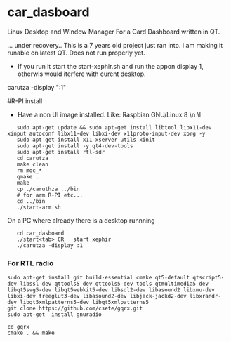 # car_dasboard
Linux Desktop and WIndow Manager For a Card Dashboard written in QT.

... under recovery.. This is a 7 years old project just ran into. I am making it runable on latest QT. Does not run properly yet.

   * If you run it start the start-xephir.sh and run the appon display 1, otherwis would iterfere with curent desktop.
   
   
   carutza -display ":1"
   
   
   #R-PI install
   
   * Have a non UI image installed. Like: Raspbian GNU/Linux 8 \n \l

```   
   sudo apt-get update && sudo apt-get install libtool libx11-dev xinput autoconf libx11-dev libxi-dev x11proto-input-dev xorg -y
   sudo apt-get install x11-xserver-utils xinit
   sudo apt-get install -y qt4-dev-tools
   sudo apt-get install rtl-sdr
   cd carutza
   make clean
   rm moc_*
   qmake .
   make
   cp ./caruthza ../bin
   # for arm R-PI etc...
   cd ../bin
   ./start-arm.sh  
```

On a PC where already there is a desktop runnning

```
   cd car_dasboard
   ./start<tab> CR   start xephir
   ./carutza -display :1

```

### For RTL radio

```
sudo apt-get install git build-essential cmake qt5-default qtscript5-dev libssl-dev qttools5-dev qttools5-dev-tools qtmultimedia5-dev libqt5svg5-dev libqt5webkit5-dev libsdl2-dev libasound2 libxmu-dev libxi-dev freeglut3-dev libasound2-dev libjack-jackd2-dev libxrandr-dev libqt5xmlpatterns5-dev libqt5xmlpatterns5
git clone https://github.com/csete/gqrx.git
sudo apt-get  install gnuradio

cd gqrx
cmake . && make 

```


